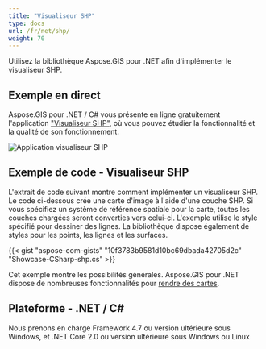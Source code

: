 ```yaml
---
title: "Visualiseur SHP"
type: docs
url: /fr/net/shp/
weight: 70
---
```


Utilisez la bibliothèque Aspose.GIS pour .NET afin d'implémenter le visualiseur SHP.

## **Exemple en direct**

Aspose.GIS pour .NET / C# vous présente en ligne gratuitement l'application ["Visualiseur SHP"](https://products.aspose.app/gis/viewer/shp), où vous pouvez étudier la fonctionnalité et la qualité de son fonctionnement.

![Application visualiseur SHP](viewer.png)

## **Exemple de code - Visualiseur SHP**

L'extrait de code suivant montre comment implémenter un visualiseur SHP. Le code ci-dessous crée une carte d'image à l'aide d'une couche SHP. Si vous spécifiez un système de référence spatiale pour la carte, toutes les couches chargées seront converties vers celui-ci.
L'exemple utilise le style spécifié pour dessiner des lignes. La bibliothèque dispose également de styles pour les points, les lignes et les surfaces.

{{< gist "aspose-com-gists" "10f3783b9581d10bc69dbada42705d2c" "Showcase-CSharp-shp.cs" >}}

Cet exemple montre les possibilités générales. Aspose.GIS pour .NET dispose de nombreuses fonctionnalités pour [rendre des cartes](https://docs.aspose.com/gis/net/map-rendering/).

## **Plateforme - .NET / C#**

Nous prenons en charge Framework 4.7 ou version ultérieure sous Windows, et .NET Core 2.0 ou version ultérieure sous Windows ou Linux
